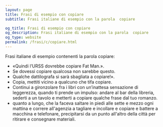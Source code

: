 ```yaml
---
layout: page
title: Frasi di esempio con copiare 
subtitle: Frasi italiane di esempio con la parola  copiare

og_title: Frasi di esempio con copiare 
og_description: Frasi italiane di esempio con la parola  copiare
og_type: website
permalink: /frasi/c/copiare.html
---
```


Frasi italiane di esempio contenenti la parola copiare:


- «Quindi l’URSS dovrebbe copiare Fat Man.».
- Se dovessi copiare qualcosa non sarebbe questo.
- Qualche dattilografa si sarà sbagliata a copiare!».
- Copia, mettiti vicino a qualcuno che tifa copiare.
- Continui a gironzolare fra i libri con un’inattesa sensazione di leggerezza, quando ti prende un impulso: andare al bar della libreria, sederti a un tavolo e metterti a copiare qualche frase dal tuo romanzo.
- quanto a lungo, che la faceva saltare in piedi alle sette e mezzo ogni mattina e correre all'agenzia a tagliare e incollare e copiare e battere a macchina e telefonare, precipitarsi da un punto all'altro della città per ritirare e consegnare materiali.

